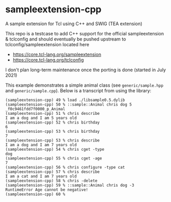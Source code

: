 # sampleextension-cpp
A sample extension for Tcl using C++ and SWIG (TEA extension)

This repo is a testcase to add C++ support for the official sampleextension & tclconfig 
and should eventually be pushed upstream to tclconfig/sampleextension located here

* https://core.tcl-lang.org/sampleextension
* https://core.tcl-lang.org/tclconfig

I don't plan long-term maintenance once the porting is done (started in July 2021)

This example demonstrates a simple animal class (see `generic/sample.hpp` and `generic/sample.cpp`). 
Below is a transcript from using the library:

	(sampleextension-cpp) 49 % load ./libsample0.5.dylib
	(sampleextension-cpp) 50 % ::sample::Animal chris dog 5
	_f0c9461fdd7f0000_p_Animal
	(sampleextension-cpp) 51 % chris describe
	I am a dog and I am 5 years old
	(sampleextension-cpp) 52 % chris birthday
	6
	(sampleextension-cpp) 53 % chris birthday
	7
	(sampleextension-cpp) 53 % chris describe
	I am a dog and I am 7 years old
	(sampleextension-cpp) 54 % chris cget -type
	dog
	(sampleextension-cpp) 55 % chris cget -age
	7
	(sampleextension-cpp) 56 % chris configure -type cat
	(sampleextension-cpp) 57 % chris describe
	I am a cat and I am 7 years old
	(sampleextension-cpp) 58 % chris -delete
	(sampleextension-cpp) 59 % ::sample::Animal chris dog -3
	RuntimeError Age cannot be negative!
	(sampleextension-cpp) 60 % 
